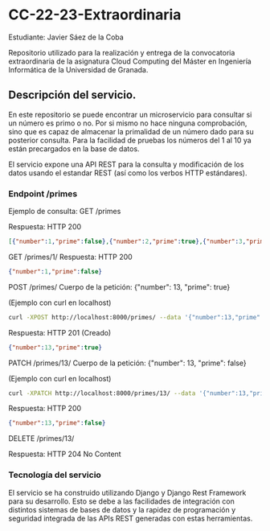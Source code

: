 # CC-22-23-Extraordinaria
Estudiante: Javier Sáez de la Coba

Repositorio utilizado para la realización y entrega de la convocatoria extraordinaria de la asignatura Cloud Computing del Máster en Ingeniería Informática de la Universidad de Granada.


## Descripción del servicio.

En este repositorio se puede encontrar un microservicio para consultar si un número es primo o no.
Por si mismo no hace ninguna comprobación, sino que es capaz de almacenar la primalidad de un número dado para su posterior consulta. Para la facilidad de pruebas los números del 1 al 10 ya están precargados en la base de datos.

El servicio expone una API REST para la consulta y modificación de los datos usando el estandar REST (así como los verbos HTTP estándares).

### Endpoint /primes

Ejemplo de consulta:
GET /primes

Respuesta: HTTP 200
```json
[{"number":1,"prime":false},{"number":2,"prime":true},{"number":3,"prime":true},{"number":4,"prime":false},{"number":5,"prime":true},{"number":6,"prime":false},{"number":7,"prime":true},{"number":8,"prime":false},{"number":9,"prime":false},{"number":10,"prime":false}]
```

GET /primes/1/
Respuesta: HTTP 200
```json
{"number":1,"prime":false}
```

POST /primes/
Cuerpo de la petición:
{"number": 13, "prime": true}

(Ejemplo con curl en localhost)
```bash
curl -XPOST http://localhost:8000/primes/ --data '{"number":13,"prime":true}' -H "Content-Type: application/json"
```

Respuesta: HTTP 201 (Creado)
```json
{"number":13,"prime":true}
```

PATCH /primes/13/
Cuerpo de la petición:
{"number": 13, "prime": false}

(Ejemplo con curl en localhost)
```bash
curl -XPATCH http://localhost:8000/primes/13/ --data '{"number":13,"prime":false}' -H "Content-Type: application/json"
```

Respuesta: HTTP 200
```json
{"number":13,"prime":false}
```

DELETE /primes/13/

Respuesta: HTTP 204 No Content


### Tecnología del servicio

El servicio se ha construido utilizando Django y Django Rest Framework para su desarrollo. Esto se debe a las facilidades de integración con distintos sistemas de bases de datos y la rapidez de programación y seguridad integrada de las APIs REST generadas con estas herramientas.

